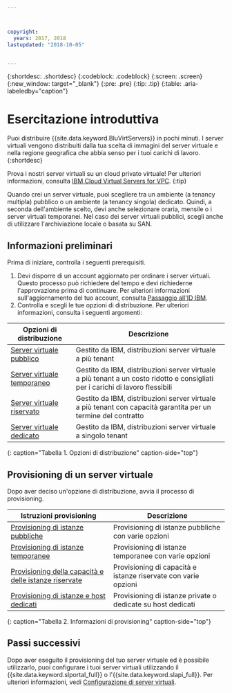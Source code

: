 ```yaml
---



copyright:
  years: 2017, 2018
lastupdated: "2018-10-05"


---
```


{:shortdesc: .shortdesc}
{:codeblock: .codeblock}
{:screen: .screen}
{:new_window: target="_blank"}
{:pre: .pre}
{:tip: .tip}
{:table: .aria-labeledby="caption"}

# Esercitazione introduttiva
Puoi distribuire {{site.data.keyword.BluVirtServers}} in pochi minuti. I server virtuali vengono distribuiti dalla tua scelta di immagini del server virtuale e nella regione geografica che abbia senso per i tuoi carichi di lavoro.
{:shortdesc}

Prova i nostri server virtuali su un cloud privato virtuale! Per ulteriori informazioni, consulta [IBM Cloud Virtual Servers for VPC](../../docs/vsi-is/getting-started.html#gettingstartedvsigen).
{:tip}

Quando crei un server virtuale, puoi scegliere tra un ambiente (a tenancy multipla) pubblico o un ambiente (a tenancy singola) dedicato. Quindi, a seconda dell'ambiente scelto, devi anche selezionare oraria, mensile o i server virtuali temporanei. Nel caso dei server virtuali pubblici, scegli anche di utilizzare l'archiviazione locale o basata su SAN.

## Informazioni preliminari

Prima di iniziare, controlla i seguenti prerequisiti.

  1. Devi disporre di un account aggiornato per ordinare i server virtuali. Questo processo può richiedere del tempo e devi richiederne l'approvazione prima di continuare. Per ulteriori informazioni sull'aggiornamento del tuo account, consulta [Passaggio all'ID IBM](https://console.bluemix.net/docs/admin/softlayerlink.html).
  2. Controlla e scegli le tue opzioni di distribuzione. Per ulteriori informazioni, consulta i seguenti argomenti:

|              Opzioni di distribuzione                           |  Descrizione                                        |
| --------------------------------------------------------- | --------------------------------------------------- |
|[Server virtuale pubblico](../vsi/vsi_public.html)            | Gestito da IBM, distribuzioni server virtuale a più tenant|
|[Server virtuale temporaneo](../vsi/vsi_about_transient.html)| Gestito da IBM, distribuzioni server virtuale a più tenant a un costo ridotto e consigliati per i carichi di lavoro flessibili |
|[Server virtuale riservato](../vsi/vsi_about_reserved.html)  | Gestito da IBM, distribuzioni server virtuale a più tenant con capacità garantita per un termine del contratto |
|[Server virtuale dedicato](../vsi/vsi_dedicated.html)      | Gestito da IBM, distribuzioni server virtuale a singolo tenant            |
{: caption="Tabella 1. Opzioni di distribuzione" caption-side="top"}   

## Provisioning di un server virtuale

Dopo aver deciso un'opzione di distribuzione, avvia il processo di provisioning.

|              Istruzioni provisioning                                         |  Descrizione                                            |
| -------------------------------------------------------------------------- | ------------------------------------------------------- |
|[Provisioning di istanze pubbliche](../vsi/vsi_provision_public.html)                | Provisioning di istanze pubbliche con varie opzioni             |
|[Provisioning di istanze temporanee](../vsi/vsi_provision_transient.html)                | Provisioning di istanze temporanee con varie opzioni            |
|[Provisioning della capacità e delle istanze riservate](../vsi/vsi_provision_reserved.html)            | Provisioning di capacità e istanze riservate con varie opzioni |
|[Provisioning di istanze e host dedicati](../vsi/vsi_provision_dedicated.html)| Provisioning di istanze private o dedicate su host dedicati|
{: caption="Tabella 2. Informazioni di provisioning" caption-side="top"}

## Passi successivi

Dopo aver eseguito il provisioning del tuo server virtuale ed è possibile utilizzarlo, puoi configurare i tuoi server virtuali utilizzando il
{{site.data.keyword.slportal_full}} o l'{{site.data.keyword.slapi_full}}. Per ulteriori informazioni, vedi [Configurazione di server virtuali](../vsi/vsi_configuring.html).
